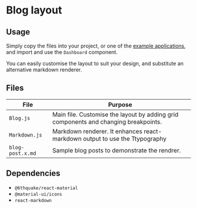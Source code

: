 # Blog layout

## Usage

Simply copy the files into your project, or one of the [example applications](https://github.com/6thquake/react-material/tree/master/examples), and import and use the `Dashboard` component.

You can easily customise the layout to suit your design, and substitute an alternative markdown renderer.

## Files

| File  | Purpose  |
|---    |---       |
| `Blog.js` | Main file. Customise the layout by adding grid components and changing breakpoints. |
| `Markdown.js` | Markdown renderer. It enhances react-markdown output to use the Ttypography |component. You can customise it or substitute an alternative.
| `blog-post.x.md` | Sample blog posts to demonstrate the rendrer.|

## Dependencies

- `@6thquake/react-material`
- `@material-ui/icons`
- `react-markdown`
